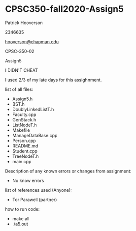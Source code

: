 # CPSC350-fall2020-Assign5

Patrick Hooverson

2346635

hooverson@chapman.edu

CPSC-350-02

Assign5

I DIDN'T CHEAT

I used 2/3 of my late days for this assighnment.

list of all files:
 - Assign5.h
 - BST.h
 - DoublyLinkedListT.h
 - Faculty.cpp
 - GenStack.h
 - ListNodeT.h
 - Makefile
 - ManageDataBase.cpp
 - Person.cpp
 - README.md
 - Student.cpp
 - TreeNodeT.h
 - main.cpp

Description of any known errors or changes from assignment:
 - No know errors

list of references used (Anyone):
  - Tor Parawell (partner)

how to run code:
  - make all
  - ./a5.out
